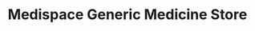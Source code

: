 ---
title: "Medispace Generic Medicine Store"
url: /pune/medispace-generic-medicine-store/
shop: Sanitätshaus
---
